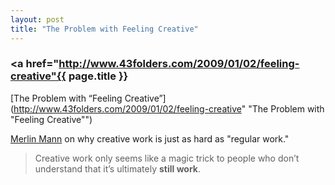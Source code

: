 ```yaml
---
layout: post
title: "The Problem with Feeling Creative"
---
```


### <a href="http://www.43folders.com/2009/01/02/feeling-creative"{{ page.title }}</a>

[The Problem with “Feeling Creative”](http://www.43folders.com/2009/01/02/feeling-creative" "The Problem with "Feeling Creative"")


[Merlin Mann](http://merlinmann.com "Merlin Mann") on why creative work is just as hard as "regular work."

> Creative work only seems like a magic trick to people who don’t understand that it’s ultimately **still work**.